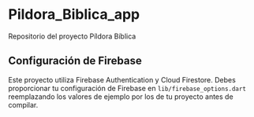 # Pildora_Biblica_app

Repositorio del proyecto Píldora Bíblica

## Configuración de Firebase

Este proyecto utiliza Firebase Authentication y Cloud Firestore. Debes
proporcionar tu configuración de Firebase en `lib/firebase_options.dart`
reemplazando los valores de ejemplo por los de tu proyecto antes de compilar.
